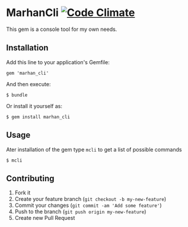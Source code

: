 # MarhanCli [![Code Climate](https://codeclimate.com/badge.png)](https://codeclimate.com/github/marhan/marhan_cli)

This gem is a console tool for my own needs.

## Installation

Add this line to your application's Gemfile:

    gem 'marhan_cli'

And then execute:

    $ bundle

Or install it yourself as:

    $ gem install marhan_cli

## Usage

Ater installation of the gem type `mcli` to get a list of possible commands

    $ mcli

## Contributing

1. Fork it
2. Create your feature branch (`git checkout -b my-new-feature`)
3. Commit your changes (`git commit -am 'Add some feature'`)
4. Push to the branch (`git push origin my-new-feature`)
5. Create new Pull Request
